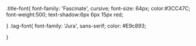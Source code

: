 .title-font{
  font-family: 'Fascinate', cursive;
  font-size: 64px;
  color:#3CC47C;
  font-weight:500;
  text-shadow:6px 6px 15px red;

}
.tag-font{
  font-family: 'Jura', sans-serif;
  color: #E9c893;
  
}